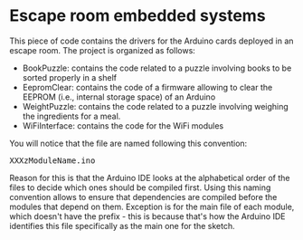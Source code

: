 # Escape room embedded systems 
This piece of code contains the drivers for the Arduino cards deployed in an escape room.
The project is organized as follows:
* BookPuzzle: contains the code related to a puzzle involving books to be sorted properly in a shelf
* EepromClear: contains the code of a firmware allowing to clear the EEPROM (i.e., internal storage space) of an Arduino
* WeightPuzzle: contains the code related to a puzzle involving weighing the ingredients for a meal.
* WiFiInterface: contains the code for the WiFi modules

You will notice that the file are named following this convention: <pre>XXXzModuleName.ino</pre>
Reason for this is that the Arduino IDE looks
at the alphabetical order of the files to decide which ones should be compiled first. Using this naming convention allows to ensure that dependencies
are compiled before the modules that depend on them. Exception is for the main file of each module, which doesn't have the prefix - this is because that's how the Arduino IDE identifies this file specifically as the main one for the sketch.
